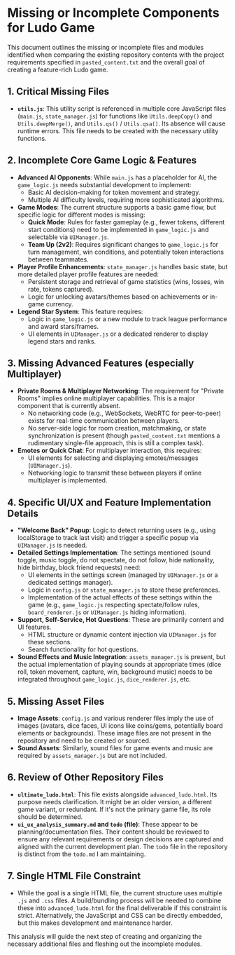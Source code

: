 # Missing or Incomplete Components for Ludo Game

This document outlines the missing or incomplete files and modules identified when comparing the existing repository contents with the project requirements specified in `pasted_content.txt` and the overall goal of creating a feature-rich Ludo game.

## 1. Critical Missing Files

*   **`utils.js`**: This utility script is referenced in multiple core JavaScript files (`main.js`, `state_manager.js`) for functions like `Utils.deepCopy()` and `Utils.deepMerge()`, and `Utils.qs()` / `Utils.qsa()`. Its absence will cause runtime errors. This file needs to be created with the necessary utility functions.

## 2. Incomplete Core Game Logic & Features

*   **Advanced AI Opponents**: While `main.js` has a placeholder for AI, the `game_logic.js` needs substantial development to implement:
    *   Basic AI decision-making for token movement and strategy.
    *   Multiple AI difficulty levels, requiring more sophisticated algorithms.
*   **Game Modes**: The current structure supports a basic game flow, but specific logic for different modes is missing:
    *   **Quick Mode**: Rules for faster gameplay (e.g., fewer tokens, different start conditions) need to be implemented in `game_logic.js` and selectable via `UIManager.js`.
    *   **Team Up (2v2)**: Requires significant changes to `game_logic.js` for turn management, win conditions, and potentially token interactions between teammates.
*   **Player Profile Enhancements**: `state_manager.js` handles basic state, but more detailed player profile features are needed:
    *   Persistent storage and retrieval of game statistics (wins, losses, win rate, tokens captured).
    *   Logic for unlocking avatars/themes based on achievements or in-game currency.
*   **Legend Star System**: This feature requires:
    *   Logic in `game_logic.js` or a new module to track league performance and award stars/frames.
    *   UI elements in `UIManager.js` or a dedicated renderer to display legend stars and ranks.

## 3. Missing Advanced Features (especially Multiplayer)

*   **Private Rooms & Multiplayer Networking**: The requirement for "Private Rooms" implies online multiplayer capabilities. This is a major component that is currently absent.
    *   No networking code (e.g., WebSockets, WebRTC for peer-to-peer) exists for real-time communication between players.
    *   No server-side logic for room creation, matchmaking, or state synchronization is present (though `pasted_content.txt` mentions a rudimentary single-file approach, this is still a complex task).
*   **Emotes or Quick Chat**: For multiplayer interaction, this requires:
    *   UI elements for selecting and displaying emotes/messages (`UIManager.js`).
    *   Networking logic to transmit these between players if online multiplayer is implemented.

## 4. Specific UI/UX and Feature Implementation Details

*   **"Welcome Back" Popup**: Logic to detect returning users (e.g., using localStorage to track last visit) and trigger a specific popup via `UIManager.js` is needed.
*   **Detailed Settings Implementation**: The settings mentioned (sound toggle, music toggle, do not spectate, do not follow, hide nationality, hide birthday, block friend requests) need:
    *   UI elements in the settings screen (managed by `UIManager.js` or a dedicated settings manager).
    *   Logic in `config.js` or `state_manager.js` to store these preferences.
    *   Implementation of the actual effects of these settings within the game (e.g., `game_logic.js` respecting spectate/follow rules, `board_renderer.js` or `UIManager.js` hiding information).
*   **Support, Self-Service, Hot Questions**: These are primarily content and UI features.
    *   HTML structure or dynamic content injection via `UIManager.js` for these sections.
    *   Search functionality for hot questions.
*   **Sound Effects and Music Integration**: `assets_manager.js` is present, but the actual implementation of playing sounds at appropriate times (dice roll, token movement, capture, win, background music) needs to be integrated throughout `game_logic.js`, `dice_renderer.js`, etc.

## 5. Missing Asset Files

*   **Image Assets**: `config.js` and various renderer files imply the use of images (avatars, dice faces, UI icons like coins/gems, potentially board elements or backgrounds). These image files are not present in the repository and need to be created or sourced.
*   **Sound Assets**: Similarly, sound files for game events and music are required by `assets_manager.js` but are not included.

## 6. Review of Other Repository Files

*   **`ultimate_ludo.html`**: This file exists alongside `advanced_ludo.html`. Its purpose needs clarification. It might be an older version, a different game variant, or redundant. If it's not the primary game file, its role should be determined.
*   **`ui_ux_analysis_summary.md` and `todo` (file)**: These appear to be planning/documentation files. Their content should be reviewed to ensure any relevant requirements or design decisions are captured and aligned with the current development plan. The `todo` file in the repository is distinct from the `todo.md` I am maintaining.

## 7. Single HTML File Constraint

*   While the goal is a single HTML file, the current structure uses multiple `.js` and `.css` files. A build/bundling process will be needed to combine these into `advanced_ludo.html` for the final deliverable if this constraint is strict. Alternatively, the JavaScript and CSS can be directly embedded, but this makes development and maintenance harder.

This analysis will guide the next step of creating and organizing the necessary additional files and fleshing out the incomplete modules.
